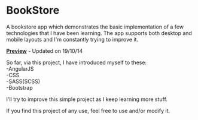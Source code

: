 BookStore
=========

A bookstore app which demonstrates the basic implementation of a few technologies that I have been learning. 
The app supports both desktop and mobile layouts and I'm constantly trying to improve it.

<a href="https://googledrive.com/host/0B4JoO6zC544kNHB1bnFOQW9ZMFk/index.html"><strong>Preview</strong></a> - Updated on 19/10/14

So far, via this project, I have introduced myself to these:
<br />-AngularJS
<br />-CSS
<br />-SASS(SCSS)
<br />-Bootstrap

I'll try to improve this simple project as I keep learning more stuff.

If you find this project of any use, feel free to use and/or modify it.
